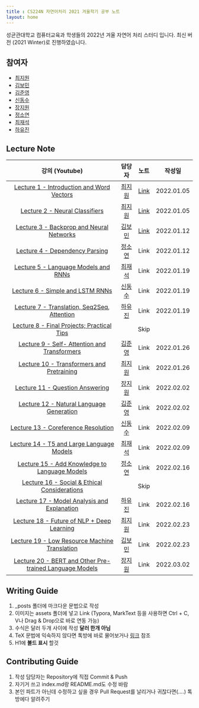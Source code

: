 ```yaml
---
title : CS224N 자연어처리 2021 겨울학기 공부 노트
layout: home
---
```


성균관대학교 컴퓨터교육과 학생들의 2022년 겨울 자연어 처리 스터디 입니다. 최신 버전 (2021 Winter)로 진행하였습니다. 

## 참여자
- [최지원](https://jasonchoi.dev)
- [김보민](https://github.com/nimod7890) 
- [김준영](https://github.com/junieberry)
- [신동수](https://github.com/zero-DS)
- [장지원](https://github.com/jiwon-center)
- [정소연](https://github.com/happysoy)
- [최재석](https://github.com/xy5787)
- [하유진](https://github.com/haujinnn)

## Lecture Note

|강의 (Youtube)|담당자|노트|작성일|
|:------------:|:----:|:--:|:----:|
|[Lecture 1 - Introduction and Word Vectors](https://www.youtube.com/watch?v=rmVRLeJRkl4&list=PLoROMvodv4rOSH4v6133s9LFPRHjEmbmJ&index=1)|[최지원](https://jasonchoi.dev)|[Link](https://skku-comedu-nlp.github.io/cs224n/lecture%20note/2022-01-05-Lecture-1.html)|2022.01.05|
|[Lecture 2 - Neural Classifiers](https://www.youtube.com/watch?v=gqaHkPEZAew&list=PLoROMvodv4rOSH4v6133s9LFPRHjEmbmJ&index=2)|[최지원](https://jasonchoi.dev)|[Link](https://skku-comedu-nlp.github.io/cs224n/lecture%20note/2022-01-05-Lecture-2.html)|2022.01.05|
|[Lecture 3 - Backprop and Neural Networks](https://www.youtube.com/watch?v=X0Jw4kgaFlg&list=PLoROMvodv4rOSH4v6133s9LFPRHjEmbmJ&index=3)|[김보민](https://github.com/nimod7890) |[Link](https://skku-comedu-nlp.github.io/cs224n/lecture%20note/2022-01-12-Lecture-3.html)|2022.01.12|
|[Lecture 4 - Dependency Parsing](https://www.youtube.com/watch?v=PSGIodTN3KE&list=PLoROMvodv4rOSH4v6133s9LFPRHjEmbmJ&index=4)|[정소연](https://github.com/happysoy)|Link|2022.01.12|
|[Lecture 5 - Language Models and RNNs](https://www.youtube.com/watch?v=8rXD5-xhemo&list=PLoROMvodv4rOhcuXMZkNm7j3fVwBBY42z&index=5)|[최재석](https://github.com/xy5787)|Link|2022.01.19|
|[Lecture 6 - Simple and LSTM RNNs](https://www.youtube.com/watch?v=8rXD5-xhemo&list=PLoROMvodv4rOhcuXMZkNm7j3fVwBBY42z&index=6)|[신동수](https://github.com/zero-DS)|Link|2022.01.19|
|[Lecture 7 - Translation, Seq2Seq, Attention](https://www.youtube.com/watch?v=8rXD5-xhemo&list=PLoROMvodv4rOhcuXMZkNm7j3fVwBBY42z&index=7)|[하유진](https://github.com/haujinnn)|Link|2022.01.19|
|[Lecture 8 - Final Projects; Practical Tips](https://www.youtube.com/watch?v=8rXD5-xhemo&list=PLoROMvodv4rOhcuXMZkNm7j3fVwBBY42z&index=8)||Skip||
|[Lecture 9 - Self- Attention and Transformers](https://www.youtube.com/watch?v=8rXD5-xhemo&list=PLoROMvodv4rOhcuXMZkNm7j3fVwBBY42z&index=9)|[김준영](https://github.com/junieberry)|Link|2022.01.26|
|[Lecture 10 - Transformers and Pretraining](https://www.youtube.com/watch?v=8rXD5-xhemo&list=PLoROMvodv4rOhcuXMZkNm7j3fVwBBY42z&index=10)|[최지원](https://jasonchoi.dev)|Link|2022.01.26|
|[Lecture 11 - Question Answering](https://www.youtube.com/watch?v=8rXD5-xhemo&list=PLoROMvodv4rOhcuXMZkNm7j3fVwBBY42z&index=11)|[장지원](https://github.com/jiwon-center)|Link|2022.02.02|
|[Lecture 12 - Natural Language Generation](https://www.youtube.com/watch?v=8rXD5-xhemo&list=PLoROMvodv4rOhcuXMZkNm7j3fVwBBY42z&index=12)|[김준영](https://github.com/junieberry)|Link|2022.02.02|
|[Lecture 13 - Coreference Resolution](https://www.youtube.com/watch?v=8rXD5-xhemo&list=PLoROMvodv4rOhcuXMZkNm7j3fVwBBY42z&index=13)|[신동수](https://github.com/zero-DS)|Link|2022.02.09|
|[Lecture 14 - T5 and Large Language Models](https://www.youtube.com/watch?v=8rXD5-xhemo&list=PLoROMvodv4rOhcuXMZkNm7j3fVwBBY42z&index=14)|[최재석](https://github.com/xy5787)|Link|2022.02.09|
|[Lecture 15 - Add Knowledge to Language Models](https://www.youtube.com/watch?v=8rXD5-xhemo&list=PLoROMvodv4rOhcuXMZkNm7j3fVwBBY42z&index=15)|[정소연](https://github.com/happysoy)|Link|2022.02.16|
|[Lecture 16 - Social & Ethical Considerations](https://www.youtube.com/watch?v=8rXD5-xhemo&list=PLoROMvodv4rOhcuXMZkNm7j3fVwBBY42z&index=16)||Skip||
|[Lecture 17 - Model Analysis and Explanation](https://www.youtube.com/watch?v=8rXD5-xhemo&list=PLoROMvodv4rOhcuXMZkNm7j3fVwBBY42z&index=17)|[하유진](https://github.com/haujinnn)|Link|2022.02.16|
|[Lecture 18 - Future of NLP + Deep Learning](https://www.youtube.com/watch?v=8rXD5-xhemo&list=PLoROMvodv4rOhcuXMZkNm7j3fVwBBY42z&index=18)|[최지원](https://jasonchoi.dev)|Link|2022.02.23|
|[Lecture 19 - Low Resource Machine Translation](https://www.youtube.com/watch?v=8rXD5-xhemo&list=PLoROMvodv4rOhcuXMZkNm7j3fVwBBY42z&index=19)|[김보민](https://github.com/nimod7890)|Link|2022.02.23|
|[Lecture 20 - BERT and Other Pre-trained Language Models](https://www.youtube.com/watch?v=8rXD5-xhemo&list=PLoROMvodv4rOhcuXMZkNm7j3fVwBBY42z&index=20)|[장지원](https://github.com/jiwon-center)|Link|2022.03.02|

## Writing Guide
1. _posts 폴더에 마크다운 문법으로 작성
2. 이미지는 assets 폴더에 넣고 Link (Typora, MarkText 등을 사용하면 Ctrl + C, V나 Drag & Drop으로 바로 연동 가능)
3. 수식은 달러 두개 사이에 작성 **달러 한개 아님**
4. TeX 문법에 익숙하지 않다면 톡방에 바로 물어보거나 [링크](https://zetawiki.com/wiki/TeX_%EB%AC%B8%EB%B2%95) 참조 
5. H1에 **볼드 표시** 할것

## Contributing Guide
1. 작성 담당자는 Repository에 직접 Commit & Push
2. 자기거 쓰고 index.md랑 README.md도 수정 바람
3. 본인 파트가 아닌데 수정하고 싶을 경우 Pull Request를 날리거나 귀찮다면(....) 톡방에다 알려주기
